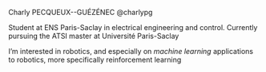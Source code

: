 Charly PECQUEUX--GUÉZÉNEC 
@charlypg

Student at ENS Paris-Saclay in electrical engineering and control.
Currently pursuing the ATSI master at Université Paris-Saclay

I’m interested in robotics, and especially on *machine learning* applications to robotics, more specifically reinforcement learning
<!--- - 📫  --->

<!---
charlypg/charlypg is a ✨ special ✨ repository because its `README.md` (this file) appears on your GitHub profile.
You can click the Preview link to take a look at your changes.
--->
